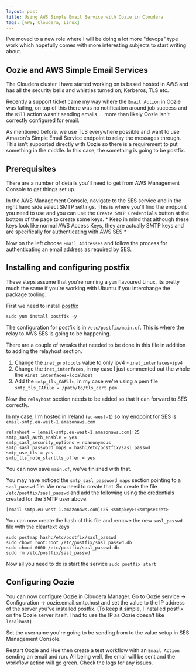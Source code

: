 ```yaml
---
layout: post
title: Using AWS Simple Email Service with Oozie in Cloudera
tags: [AWS, Cloudera, Linux]
---
```

I've moved to a new role where I will be doing a lot more "devops" type work which hopefully comes with more interesting subjects to start writing about.

## Oozie and AWS Simple Email Services
The Cloudera cluster I have started working on is based hosted in AWS and has all the security bells and whistles turned on; Kerberos, TLS etc.

Recently a support ticket came my way where the `Email Action` in Oozie was failing, on top of this there was no notification around job success and the `Kill` action wasn't sending emails.... more than likely Oozie isn't correctly configured for email.

As mentioned before, we use TLS everywhere possible and want to use Amazon's Simple Email Service endpoint to relay the messages through. This isn't supported directly with Oozie so there is a requirement to put something in the middle. In this case, the something is going to be postfix.

## Prerequisites
There are a number of details you'll need to get from AWS Management Console to get things set up.

In the AWS Management Console, navigate to the SES service and in the right hand side select SMTP settings. This is where you'll find the endpoint you need to use and you can use the `Create SMTP Credentials` button at the bottom of the page to create some keys. * Keep in mind that although these keys look like normal AWS Access Keys, they are actually SMTP keys and are specifically for authenticating with AWS SES *

Now on the left choose `Email Addresses` and follow the process for authenticating an email address as required by SES.

## Installing and configuring postfix

These steps assume that you're running a `yum` flavoured Linux, its pretty much the same if you're working with Ubuntu if you interchange the package tooling.

First we need to install [postfix](http://www.postfix.org)
```
sudo yum install postfix -y
```

The configuration for postfix is in `/etc/postfix/main.cf`. This is where the relay to AWS SES is going to be happening.

There are a couple of tweaks that needed to be done in this file in addition to adding the relayhost section.

1. Change the `inet_protocols` value to only ipv4 - `inet_interfaces=ipv4`
2. Change the `inet_interfaces`, in my case I just commented out the whole line `#inet_interfaces=localhost`
3. Add the `smtp_tls_CAFile`, in my case we're using a pem file `smtp_tls_CAfile = /path/to/tls_cert.pem`

Now the `relayhost` section needs to be added so that it can forward to SES correctly.

In my case, I'm hosted in Ireland (`eu-west-1`) so my endpoint for SES is `email-smtp.eu-west-1.amazonaws.com`

```
relayhost = [email-smtp.eu-west-1.amazonaws.com]:25
smtp_sasl_auth_enable = yes
smtp_sasl_security_options = noanonymous
smtp_sasl_password_maps = hash:/etc/postfix/sasl_passwd
smtp_use_tls = yes
smtp_tls_note_starttls_offer = yes
```

You can now save `main.cf`, we've finished with that.

You may have noticed the `smtp_sasl_password_maps` section pointing to a `sasl_passwd` file. We now need to create that. So create the file `/etc/postfix/sasl_passwd` and add the following using the credentials created for the SMTP user above.

```
[email-smtp.eu-west-1.amazonaws.com]:25 <smtpkey>:<smtpsecret>
```

You can now create the hash of this file and remove the new `sasl_passwd` file with the cleartext keys

```
sudo postmap hash:/etc/postfix/sasl_passwd
sudo chown root:root /etc/postfix/sasl_passwd.db
sudo chmod 0600 /etc/postfix/sasl_passwd.db
sudo rm /etc/postfix/sasl_passwd
```

Now all you need to do is start the service `sudo postfix start`

## Configuring Oozie
You can now configure Oozie in Cloudera Manager. Go to Oozie service -> Configuration -> oozie.email.smtp.host and set the value to the IP address of the server you've installed postfix. (To keep it simple, I installed postfix on the Oozie server itself. I had to use the IP as Oozie doesn't like `localhost`)

Set the username you're going to be sending from to the value setup in SES Management Console.

Restart Oozie and Hue then create a test workflow with an `Email Action` sending an email and run. All being well, the email will be sent and the workflow action will go green. Check the logs for any issues.
